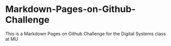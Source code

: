 # Markdown-Pages-on-Github-Challenge
This is a Markdown Pages on Github Challenge for the Digital Systems class at MU
